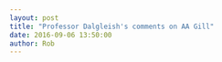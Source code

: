 ```yaml
---
layout: post
title: "Professor Dalgleish's comments on AA Gill"
date: 2016-09-06 13:50:00
author: Rob
---
```

